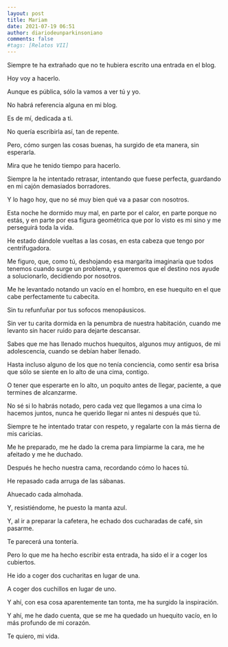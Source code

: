 ```yaml
---
layout: post
title: Mariam
date: 2021-07-19 06:51
author: diariodeunparkinsoniano
comments: false
#tags: [Relatos VII]
---
```


Siempre te ha extrañado que no te hubiera escrito una entrada en el blog.

Hoy voy a hacerlo.

Aunque es pública, sólo la vamos a ver tú y yo.

No habrá referencia alguna en mi blog.

Es de mí, dedicada a ti.

No quería escribirla así, tan de repente.

Pero, cómo surgen las cosas buenas, ha surgido de eta manera, sin esperarla.

Mira que he tenido tiempo para hacerlo.

Siempre la he intentado retrasar, intentando que fuese perfecta, guardando en mi cajón demasiados borradores.

Y lo hago hoy, que no sé muy bien qué va a pasar con nosotros.

Esta noche he dormido muy mal, en parte por el calor, en parte porque no estás, y en parte por esa figura geométrica que por lo visto es mi sino y me perseguirá toda la vida.

He estado dándole vueltas a las cosas, en esta cabeza que tengo por centrifugadora.

Me figuro, que, como tú, deshojando esa margarita imaginaria que todos tenemos cuando surge un problema, y queremos que el destino nos ayude a solucionarlo, decidiendo por nosotros.

Me he levantado notando un vacío en el hombro, en ese huequito en el que cabe perfectamente tu cabecita.

Sin tu refunfuñar por tus sofocos menopáusicos.

Sin ver tu carita dormida en la penumbra de nuestra habitación, cuando me levanto sin hacer ruido para dejarte descansar.

Sabes que me has llenado muchos huequitos, algunos muy antiguos, de mi adolescencia, cuando se debían haber llenado.

Hasta incluso alguno de los que no tenía conciencia, como sentir esa brisa que sólo se siente en lo alto de una cima, contigo.

O tener que esperarte en lo alto, un poquito antes de llegar, paciente, a que termines de alcanzarme.

No sé si lo habrás notado, pero cada vez que llegamos a una cima lo hacemos juntos, nunca he querido llegar ni antes ni después que tú.

Siempre te he intentado tratar con respeto, y regalarte con la más tierna de mis caricias.

Me he preparado, me he dado la crema para limpiarme la cara, me he afeitado y me he duchado.

Después he hecho nuestra cama, recordando cómo lo haces tú.

He repasado cada arruga de las sábanas.

Ahuecado cada almohada.

Y, resistiéndome, he puesto la manta azul.

Y, al ir a preparar la cafetera, he echado dos cucharadas de café, sin pasarme.

Te parecerá una tontería.

Pero lo que me ha hecho escribir esta entrada, ha sido el ir a coger los cubiertos.

He ido a coger dos cucharitas en lugar de una.

A coger dos cuchillos en lugar de uno.

Y ahí, con esa cosa aparentemente tan tonta, me ha surgido la inspiración.

Y ahí, me he dado cuenta, que se me ha quedado un huequito vacío, en lo más profundo de mi corazón.

Te quiero, mi vida.



